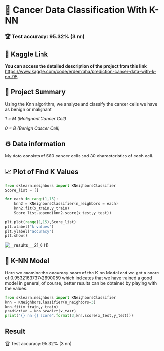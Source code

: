 # 🦠 Cancer Data Classification With K-NN
### 🏆 Test accuracy: 95.32% (3 nn)
## 🔗 Kaggle Link
**You can access the detailed description of the project from this link**
https://www.kaggle.com/code/erdemtaha/prediction-cancer-data-with-k-nn-95

## 📑 Project Summary
Using the Knn algorithm, we analyze and classify the cancer cells we have as benign or malignant

*1 = M (Malignant Cancer Cell)*

*0 = B (Benign Cancer Cell)*
## ⚙️ Data information
My data consists of 569 cancer cells and 30 characteristics of each cell.

## 📈 Plot of  Find K Values
```python
from sklearn.neighbors import KNeighborsClassifier
Score_list = []

for each in range(1,15):
    knn2 = KNeighborsClassifier(n_neighbors = each)
    knn2.fit(x_train,y_train)
    Score_list.append(knn2.score(x_test,y_test))
    
plt.plot(range(1,15),Score_list)
plt.xlabel("k values")
plt.ylabel("accuracy")
plt.show()
```
![__results___21_0 (1)](https://github.com/Prometheussx/Classification-Cancer-Data-With-K-NN/assets/54312783/decd61a3-69fb-48e9-b9f2-af0ba9cfeeaa)

## 🤖 K-NN Model
Here we examine the accuracy score of the K-nn Model and we get a score of 0.953216373742690059 which indicates that we have trained a good model in general, of course, better results can be obtained by playing with the values.
```python
from sklearn.neighbors import KNeighborsClassifier
knn = KNeighborsClassifier(n_neighbors=3)
knn.fit(x_train,y_train)
prediction = knn.predict(x_test)
print("{} nn {} score".format(3,knn.score(x_test,y_test)))
```
## Result
🏆 Test accuracy: 95.32% (3 nn)
